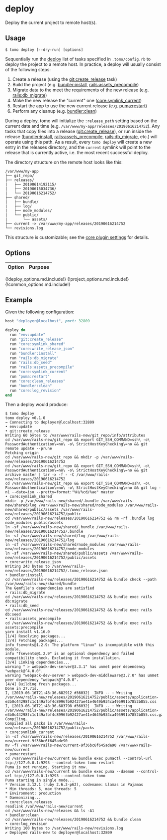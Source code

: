 # deploy

Deploy the current project to remote host(s).

## Usage

```plain
$ tomo deploy [--dry-run] [options]
```

Sequentially run the [deploy](../configuration.md#deployblock) list of tasks specified in `.tomo/config.rb` to deploy the project to a remote host. In practice, a deploy will usually consist of the following steps:

1. Create a release (using the [git:create_release](../plugins/git.md#gitcreate_release) task)
2. Build the project (e.g. [bundler:install](../plugins/bundler.md#bundlerinstall), [rails:assets_precompile](../plugins/rails.md#railsassets_precompile))
3. Migrate data to the meet the requirements of the new release (e.g. [rails:db_migrate](../plugins/rails.md#railsdb_migrate))
4. Make the new release the "current" one ([core:symlink_current](../plugins/core.md#coresymlink_current))
5. Restart the app to use the new current release (e.g. [puma:restart](../plugins/puma.md#pumarestart))
6. Perform any cleanup (e.g. [bundler:clean](../plugins/bundler.md#bundlerclean))

During a deploy, tomo will initialize the `:release_path` setting based on the current date and time (e.g. `/var/www/my-app/releases/20190616214752`). Any tasks that copy files into a release ([git:create_release](../plugins/git.md#gitcreate_release)), or run inside the release ([bundler:install](../plugins/bundler.md#bundlerinstall), [rails:assets_precompile](../plugins/rails.md#railsassets_precompile), [rails:db_migrate](../plugins/rails.md#railsdb_migrate), etc.) will operate using this path. As a result, every `tomo deploy` will create a new entry in the releases directory, and the `current` symlink will point to the release that is currently active, i.e. the most recent successful deploy.

The directory structure on the remote host looks like this:

```plain
/var/www/my-app
├── git_repo/
├── releases/
|   ├── 20190614192115/
|   ├── 20190615034736/
|   └── 20190616214752/
├── shared/
|   ├── bundle/
|   ├── log/
|   ├── node_modules/
|   └── public/
|       └── assets/
├── current -> /var/www/my-app/releases/20190616214752
└── revisions.log
```

This structure is customizable; see the [core plugin settings](../plugins/core.md#settings) for details.

## Options

| Option | Purpose |
| ------ | ------- |
{!deploy_options.md.include!}
{!project_options.md.include!}
{!common_options.md.include!}

## Example

Given the following configuration:

```ruby
host "deployer@localhost", port: 32809

deploy do
  run "env:update"
  run "git:create_release"
  run "core:symlink_shared"
  run "core:write_release_json"
  run "bundler:install"
  run "rails:db_migrate"
  run "rails:db_seed"
  run "rails:assets_precompile"
  run "core:symlink_current"
  run "puma:restart"
  run "core:clean_releases"
  run "bundler:clean"
  run "core:log_revision"
end
```

Then a deploy would produce:

```plain
$ tomo deploy
tomo deploy v0.1.0
→ Connecting to deployer@localhost:32809
• env:update
• git:create_release
Writing 60 bytes to /var/www/rails-new/git_repo/info/attributes
cd /var/www/rails-new/git_repo && export GIT_SSH_COMMAND=ssh\ -o\ PasswordAuthentication\=no\ -o\ StrictHostKeyChecking\=no && git remote update --prune
Fetching origin
cd /var/www/rails-new/git_repo && mkdir -p /var/www/rails-new/releases/20190616214752
cd /var/www/rails-new/git_repo && export GIT_SSH_COMMAND=ssh\ -o\ PasswordAuthentication\=no\ -o\ StrictHostKeyChecking\=no && git archive master | tar -x -f - -C /var/www/rails-new/releases/20190616214752
cd /var/www/rails-new/git_repo && export GIT_SSH_COMMAND=ssh\ -o\ PasswordAuthentication\=no\ -o\ StrictHostKeyChecking\=no && git log -n1 --date=iso --pretty=format:"%H/%cd/%ae" master
• core:symlink_shared
mkdir -p /var/www/rails-new/shared/.bundle /var/www/rails-new/shared/log /var/www/rails-new/shared/node_modules /var/www/rails-new/shared/public/assets /var/www/rails-new/releases/20190616214752/public
cd /var/www/rails-new/releases/20190616214752 && rm -rf .bundle log node_modules public/assets
ln -sf /var/www/rails-new/shared/.bundle /var/www/rails-new/releases/20190616214752/.bundle
ln -sf /var/www/rails-new/shared/log /var/www/rails-new/releases/20190616214752/log
ln -sf /var/www/rails-new/shared/node_modules /var/www/rails-new/releases/20190616214752/node_modules
ln -sf /var/www/rails-new/shared/public/assets /var/www/rails-new/releases/20190616214752/public/assets
• core:write_release_json
Writing 243 bytes to /var/www/rails-new/releases/20190616214752/.tomo_release.json
• bundler:install
cd /var/www/rails-new/releases/20190616214752 && bundle check --path /var/www/rails-new/shared/bundle
The Gemfile's dependencies are satisfied
• rails:db_migrate
cd /var/www/rails-new/releases/20190616214752 && bundle exec rails db:migrate
• rails:db_seed
cd /var/www/rails-new/releases/20190616214752 && bundle exec rails db:seed
• rails:assets_precompile
cd /var/www/rails-new/releases/20190616214752 && bundle exec rails assets:precompile
yarn install v1.16.0
[1/4] Resolving packages...
[2/4] Fetching packages...
info fsevents@1.2.9: The platform "linux" is incompatible with this module.
info "fsevents@1.2.9" is an optional dependency and failed compatibility check. Excluding it from installation.
[3/4] Linking dependencies...
warning " > webpack-dev-server@3.3.1" has unmet peer dependency "webpack@^4.0.0".
warning "webpack-dev-server > webpack-dev-middleware@3.7.0" has unmet peer dependency "webpack@^4.0.0".
[4/4] Building fresh packages...
Done in 27.71s.
I, [2019-06-16T21:48:36.682912 #36032]  INFO -- : Writing /var/www/rails-new/releases/20190616214752/public/assets/application-e3b0c44298fc1c149afbf4c8996fb92427ae41e4649b934ca495991b7852b855.css
I, [2019-06-16T21:48:36.683798 #36032]  INFO -- : Writing /var/www/rails-new/releases/20190616214752/public/assets/application-e3b0c44298fc1c149afbf4c8996fb92427ae41e4649b934ca495991b7852b855.css.gz
Compiling…
Compiled all packs in /var/www/rails-new/releases/20190616214752/public/packs
• core:symlink_current
ln -sf /var/www/rails-new/releases/20190616214752 /var/www/rails-new/current-9f36bc6f645ade90
mv -fT /var/www/rails-new/current-9f36bc6f645ade90 /var/www/rails-new/current
• puma:restart
cd /var/www/rails-new/current && bundle exec pumactl --control-url tcp://127.0.0.1:9293 --control-token tomo restart
Puma is not running. Starting it now.
cd /var/www/rails-new/current && bundle exec puma --daemon --control-url tcp://127.0.0.1:9293 --control-token tomo
Puma starting in single mode...
* Version 3.12.1 (ruby 2.6.3-p62), codename: Llamas in Pajamas
* Min threads: 5, max threads: 5
* Environment: production
* Daemonizing...
• core:clean_releases
readlink /var/www/rails-new/current
cd /var/www/rails-new/releases && ls -A1
• bundler:clean
cd /var/www/rails-new/releases/20190616214752 && bundle clean
• core:log_revision
Writing 100 bytes to /var/www/rails-new/revisions.log
✔ Deployed rails-new to deployer@localhost:32809
```
